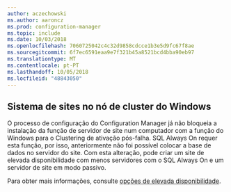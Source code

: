 ```yaml
---
author: aczechowski
ms.author: aaroncz
ms.prod: configuration-manager
ms.topic: include
ms.date: 10/03/2018
ms.openlocfilehash: 7060725042c4c32d9858cdcce1b3e5d9fc67f8ae
ms.sourcegitcommit: 6f7ec6591eaa9e7f321b45a8521bcd4bba90eb97
ms.translationtype: MT
ms.contentlocale: pt-PT
ms.lasthandoff: 10/05/2018
ms.locfileid: "48843050"
---
```

## <a name="bkmk_cluster"></a> Sistema de sites no nó de cluster do Windows
<!--1359132-->

O processo de configuração do Configuration Manager já não bloqueia a instalação da função de servidor de site num computador com a função do Windows para o Clustering de ativação pós-falha. SQL Always On requer esta função, por isso, anteriormente não foi possível colocar a base de dados no servidor do site. Com esta alteração, pode criar um site de elevada disponibilidade com menos servidores com o SQL Always On e um servidor de site em modo passivo. 

Para obter mais informações, consulte [opções de elevada disponibilidade](/sccm/core/servers/deploy/configure/high-availability-options).


